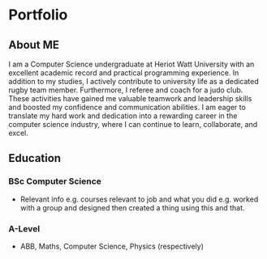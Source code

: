 # Portfolio

## About ME 
I am a Computer Science undergraduate at Heriot Watt University with an excellent academic record and practical programming experience. In addition to my studies, I actively contribute to university life as a dedicated rugby team member. Furthermore, I referee and coach for a judo club. These activities have gained me valuable teamwork and leadership skills and boosted my confidence and communication abilities. I am eager to translate my hard work and dedication into a rewarding career in the computer science industry, where I can continue to learn, collaborate, and excel.

## Education 
### BSc Computer Science 
- Relevant info e.g. courses relevant to job and what you did e.g. worked with a group and designed then created a thing using this and that.
### A-Level
- ABB, Maths, Computer Science, Physics (respectively)

